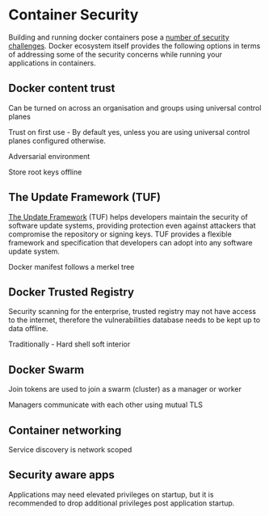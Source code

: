 # Container Security

Building and running docker containers pose a [number of security challenges](https://hemantkumar.net/think-docker-think-security.html). Docker ecosystem itself provides the following options in terms of addressing some of the security concerns while running your applications in containers.

## Docker content trust

Can be turned on across an organisation and groups using universal control planes

Trust on first use - By default yes, unless you are using universal control planes configured otherwise.

Adversarial environment 

Store root keys offline

## The Update Framework (TUF)

[The Update Framework](https://theupdateframework.github.io/) (TUF) helps developers maintain the security of software update systems, providing protection even against attackers that compromise the repository or signing keys. TUF provides a flexible framework and specification that developers can adopt into any software update system. 

Docker manifest follows a merkel tree

## Docker Trusted Registry

Security scanning for the enterprise, trusted registry may not have access to the internet, therefore the vulnerabilities database needs to be kept up to data offline.

Traditionally - Hard shell soft interior

## Docker Swarm

Join tokens are used to join a swarm (cluster) as a manager or worker

Managers communicate with each other using mutual TLS

## Container networking

Service discovery is network scoped

## Security aware apps

Applications may need elevated privileges on startup, but it is recommended to drop additional privileges post application startup.
